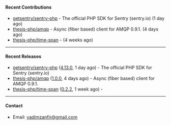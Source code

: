 #### Recent Contributions

- [getsentry/sentry-php](https://github.com/getsentry/sentry-php) - The official PHP SDK for Sentry (sentry.io) (1 day ago)
- [thesis-php/amqp](https://github.com/thesis-php/amqp) - Async (fiber based) client for AMQP 0.9.1. (4 days ago)
- [thesis-php/time-span](https://github.com/thesis-php/time-span) -  (4 weeks ago)

---

#### Recent Releases

- [getsentry/sentry-php](https://github.com/getsentry/sentry-php) ([4.13.0](https://github.com/getsentry/sentry-php/releases/tag/4.13.0), 1 day ago) - The official PHP SDK for Sentry (sentry.io)
- [thesis-php/amqp](https://github.com/thesis-php/amqp) ([1.0.0](https://github.com/thesis-php/amqp/releases/tag/1.0.0), 4 days ago) - Async (fiber based) client for AMQP 0.9.1.
- [thesis-php/time-span](https://github.com/thesis-php/time-span) ([0.2.2](https://github.com/thesis-php/time-span/releases/tag/0.2.2), 1 week ago) - 

---

#### Contact

- Email: [vadimzanfir@gmail.com](mailto://vadimzanfir@gmail.com)
